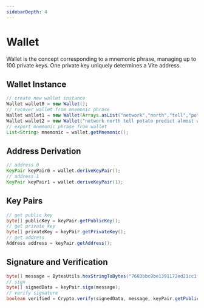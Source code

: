 ```yaml
---
sidebarDepth: 4
---
```


# Wallet

Wallet is the concept corresponding to a mnemonic phrase, managing up to 100 private keys. One private key uniquely determines a Vite address.

## Wallet Instance
```java
// create new wallet instance
Wallet wallet0 = new Wallet();
// recover wallet from mnemonic phrase
Wallet wallet1 = new Wallet(Arrays.asList("network","north","tell","potato","predict","almost","wonder","spirit","wheel","smile","disease","bonus","round","flock","pole","review","music","oven","clarify","exclude","loyal","episode","image","notable"));
Wallet wallet2 = new Wallet("network north tell potato predict almost wonder spirit wheel smile disease bonus round flock pole review music oven clarify exclude loyal episode image notable");
// export mnemonic phrase from wallet
List<String> mnemonic = wallet.getMnemonic();
```
## Address Derivation
```java
// address 0
KeyPair keyPair0 = wallet.deriveKeyPair();
// address 1
KeyPair keyPair1 = wallet.deriveKeyPair(1);
```

## Key Pairs
```java
// get public key
byte[] publicKey = keyPair.getPublicKey();
// get private key
byte[] privateKey = keyPair.getPrivateKey();
// get address
Address address = keyPair.getAddress();
```

## Signature and Verification
```java
byte[] message = BytesUtils.hexStringToBytes("7683bbc8be1391172ed21cc1fe0843ac3b1311109aa329601b73f717e6a93b53");
// sign
byte[] signedData = keyPair.sign(message);
// verify signature
boolean verified = Crypto.verify(signedData, message, keyPair.getPublicKey());
```



